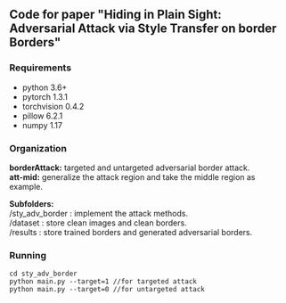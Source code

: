 ## Code for paper "Hiding in Plain Sight: Adversarial Attack via Style Transfer on border Borders"

### Requirements
* python 3.6+
* pytorch 1.3.1
* torchvision 0.4.2
* pillow 6.2.1
* numpy 1.17

### Organization<br>
<b>borderAttack:</b> targeted and untargeted adversarial border attack.<br>
<b>att-mid:</b> generalize the attack region and take the middle region as example.<br>

<b>Subfolders:</b><br>
  /sty_adv_border : implement the attack methods.<br>
  /dataset : store clean images and clean borders.<br>
  /results : store trained borders and generated adversarial borders.<br>
### Running
```
cd sty_adv_border
python main.py --target=1 //for targeted attack
python main.py --target=0 //for untargeted attack
```

